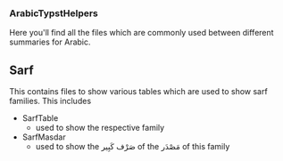 ### ArabicTypstHelpers

Here you'll find all the files which are commonly used between different summaries for Arabic.

## Sarf

This contains files to show various tables which are used to show sarf families. This includes

- SarfTable
  - used to show the respective family
- SarfMasdar
  - used to show the صَرْف كَبِير of the مَصْدَر of this family
